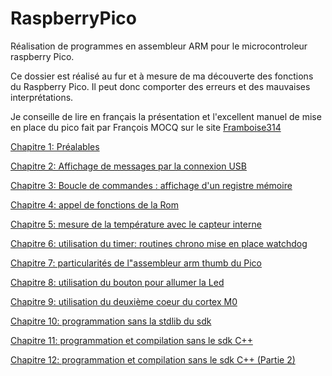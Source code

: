 # RaspberryPico
Réalisation de programmes en assembleur ARM pour le microcontroleur raspberry Pico. <br>

Ce dossier est réalisé au fur et à mesure de ma découverte des fonctions du Raspberry Pico. Il peut donc comporter des erreurs et des mauvaises interprétations.

Je conseille de lire en français la présentation et l'excellent manuel de mise en place du pico fait par François MOCQ sur le site [Framboise314](https://www.framboise314.fr/raspberry-pi-pico-la-carte-microcontroleur-de-la-fondation/)


[Chapitre 1: Préalables](https://github.com/vincentARM/RaspberryPico/tree/main/Chapitre001)

[Chapitre 2: Affichage de messages par la connexion USB](https://github.com/vincentARM/RaspberryPico/tree/main/Chapitre002)

[Chapitre 3: Boucle de commandes : affichage d'un registre mémoire](https://github.com/vincentARM/RaspberryPico/tree/main/Chapitre003)

[Chapitre 4: appel de fonctions de la Rom](https://github.com/vincentARM/RaspberryPico/tree/main/Chapitre004)

[Chapitre 5: mesure de la température avec le capteur interne](https://github.com/vincentARM/RaspberryPico/tree/main/Chapitre005)

[Chapitre 6: utilisation du timer: routines chrono mise en place watchdog](https://github.com/vincentARM/RaspberryPico/tree/main/Chapitre006)

[Chapitre 7: particularités de l"assembleur arm thumb du Pico](https://github.com/vincentARM/RaspberryPico/tree/main/Chapitre007)

[Chapitre 8: utilisation du bouton pour allumer la Led](https://github.com/vincentARM/RaspberryPico/tree/main/Chapitre008)

[Chapitre 9: utilisation du deuxième coeur du cortex M0](https://github.com/vincentARM/RaspberryPico/tree/main/Chapitre009)

[Chapitre 10: programmation sans la stdlib du sdk](https://github.com/vincentARM/RaspberryPico/tree/main/Chapitre010)

[Chapitre 11: programmation et compilation sans le sdk C++](https://github.com/vincentARM/RaspberryPico/tree/main/Chapitre011)

[Chapitre 12: programmation et compilation sans le sdk C++ (Partie 2)](https://github.com/vincentARM/RaspberryPico/tree/main/Chapitre012)
